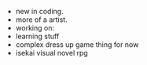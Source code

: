 - new in coding.
- more of a artist.
- working on:
-  learning stuff
-   complex dress up game thing for now
-   isekai visual novel rpg

